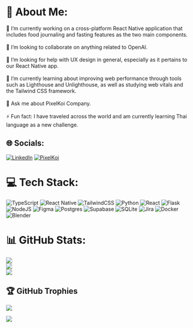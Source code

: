 # 💫 About Me:
🔭 I’m currently working on a cross-platform React Native application that includes food journaling and fasting features as the two main components.<br><br>👯 I’m looking to collaborate on anything related to OpenAI.<br><br>🤝 I’m looking for help with UX design in general, especially as it pertains to our React Native app.<br><br>🌱 I’m currently learning about improving web performance through tools such as Lighthouse and Unlighthouse, as well as studying web vitals and the Tailwind CSS framework.<br><br>💬 Ask me about PixelKoi Company.<br><br>⚡ Fun fact: I have traveled across the world and am currently learning Thai language as a new challenge.


## 🌐 Socials:
[![LinkedIn](https://img.shields.io/badge/LinkedIn-%230077B5.svg?logo=linkedin&logoColor=white)](https://linkedin.com/in/https://www.linkedin.com/in/garo-nazarian/)
[![PixelKoi](https://img.shields.io/badge/website-%230077B5.svg?logo=globe&logoColor=white&color=green)](https://www.pixelkoi.com/)


# 💻 Tech Stack:
![TypeScript](https://img.shields.io/badge/typescript-%23007ACC.svg?style=for-the-badge&logo=typescript&logoColor=white) ![React Native](https://img.shields.io/badge/react_native-%2320232a.svg?style=for-the-badge&logo=react&logoColor=%2361DAFB) ![TailwindCSS](https://img.shields.io/badge/tailwindcss-%2338B2AC.svg?style=for-the-badge&logo=tailwind-css&logoColor=white) ![Python](https://img.shields.io/badge/python-3670A0?style=for-the-badge&logo=python&logoColor=ffdd54) ![React](https://img.shields.io/badge/react-%2320232a.svg?style=for-the-badge&logo=react&logoColor=%2361DAFB) ![Flask](https://img.shields.io/badge/flask-%23000.svg?style=for-the-badge&logo=flask&logoColor=white) ![NodeJS](https://img.shields.io/badge/node.js-6DA55F?style=for-the-badge&logo=node.js&logoColor=white) 	![Figma](https://img.shields.io/badge/figma-%23F24E1E.svg?style=for-the-badge&logo=figma&logoColor=white) ![Postgres](https://img.shields.io/badge/postgres-%23316192.svg?style=for-the-badge&logo=postgresql&logoColor=white) 	![Supabase](https://img.shields.io/badge/Supabase-3ECF8E?style=for-the-badge&logo=supabase&logoColor=white) ![SQLite](https://img.shields.io/badge/sqlite-%2307405e.svg?style=for-the-badge&logo=sqlite&logoColor=white) ![Jira](https://img.shields.io/badge/jira-%230A0FFF.svg?style=for-the-badge&logo=jira&logoColor=white) ![Docker](https://img.shields.io/badge/docker-%230db7ed.svg?style=for-the-badge&logo=docker&logoColor=white) ![Blender](https://img.shields.io/badge/blender-%23F5792A.svg?style=for-the-badge&logo=blender&logoColor=white)
# 📊 GitHub Stats:
![](https://github-readme-stats.vercel.app/api?username=Garabed96&theme=dark&hide_border=false&include_all_commits=false&count_private=true)<br/>
![](https://github-readme-streak-stats.herokuapp.com/?user=Garabed96&theme=dark&hide_border=false)<br/>
![](https://github-readme-stats.vercel.app/api/top-langs/?username=Garabed96&theme=dark&hide_border=false&include_all_commits=false&count_private=true&layout=compact)

## 🏆 GitHub Trophies
![](https://github-profile-trophy.vercel.app/?username=Garabed96&theme=radical&no-frame=false&no-bg=false&margin-w=4)

[![](https://visitcount.itsvg.in/api?id=Garabed96&icon=0&color=0)](https://visitcount.itsvg.in)

